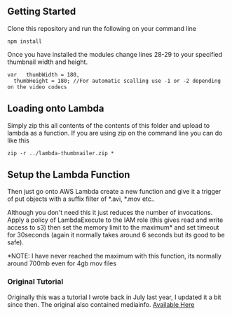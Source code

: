 ## Getting Started

Clone this repository and run the following on your command line
```
npm install
```

Once you have installed the modules change lines 28-29 to your specified thumbnail width and height.
```
var   thumbWidth = 180, 
  thumbHeight = 180; //For automatic scalling use -1 or -2 depending on the video codecs
```

## Loading onto Lambda
Simply zip this all contents of the contents of this folder and upload to lambda as a function.
If you are using zip on the command line you can do like this
```
zip -r ../lambda-thumbnailer.zip *
```

## Setup the Lambda Function
Then just go onto AWS Lambda create a new function and give it a trigger of put objects with a suffix filter of *.avi, *.mov etc.. 

Although you don't need this it just reduces the number of invocations. Apply a policy of LambdaExecute to the IAM role (this gives read and write access to s3) then set the memory limit to the maximum* and set timeout for 30seconds (again it normally takes around 6 seconds but its good to be safe).

*NOTE: I have never reached the maximum with this function, its normally around 700mb even for 4gb mov files

### Original Tutorial
Originally this was a tutorial I wrote back in July last year, I updated it a bit since then. The original also contained mediainfo. [Available Here](https://concrete5.co.jp/blog/creating-video-thumbnails-aws-lambda-your-s3-bucket)
